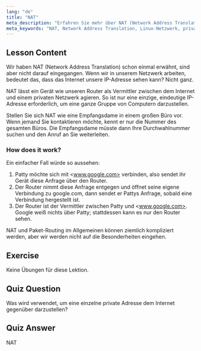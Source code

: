 ```yaml
---
lang: "de"
title: "NAT"
meta_description: "Erfahren Sie mehr über NAT (Network Address Translation) in Linux, wie es funktioniert und welche Rolle es bei der Netzwerksicherheit spielt. Verstehen Sie private vs. öffentliche IPs. Linux-Netzwerkanleitung."
meta_keywords: "NAT, Network Address Translation, Linux-Netzwerk, private IP, öffentliche IP, Linux-Tutorial, Anfängerleitfaden"
---
```


## Lesson Content

Wir haben NAT (Network Address Translation) schon einmal erwähnt, sind aber nicht darauf eingegangen. Wenn wir in unserem Netzwerk arbeiten, bedeutet das, dass das Internet unsere IP-Adresse sehen kann? Nicht ganz.

NAT lässt ein Gerät wie unseren Router als Vermittler zwischen dem Internet und einem privaten Netzwerk agieren. So ist nur eine einzige, eindeutige IP-Adresse erforderlich, um eine ganze Gruppe von Computern darzustellen.

Stellen Sie sich NAT wie eine Empfangsdame in einem großen Büro vor. Wenn jemand Sie kontaktieren möchte, kennt er nur die Nummer des gesamten Büros. Die Empfangsdame müsste dann Ihre Durchwahlnummer suchen und den Anruf an Sie weiterleiten.

### How does it work?

Ein einfacher Fall würde so aussehen:

1. Patty möchte sich mit <www.google.com> verbinden, also sendet ihr Gerät diese Anfrage über den Router.
2. Der Router nimmt diese Anfrage entgegen und öffnet seine eigene Verbindung zu google.com, dann sendet er Pattys Anfrage, sobald eine Verbindung hergestellt ist.
3. Der Router ist der Vermittler zwischen Patty und <www.google.com>. Google weiß nichts über Patty; stattdessen kann es nur den Router sehen.

NAT und Paket-Routing im Allgemeinen können ziemlich kompliziert werden, aber wir werden nicht auf die Besonderheiten eingehen.

## Exercise

Keine Übungen für diese Lektion.

## Quiz Question

Was wird verwendet, um eine einzelne private Adresse dem Internet gegenüber darzustellen?

## Quiz Answer

NAT
